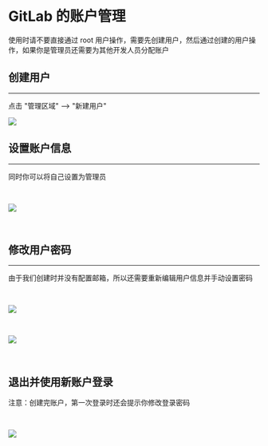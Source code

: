 # **GitLab 的账户管理**

使用时请不要直接通过 root 用户操作，需要先创建用户，然后通过创建的用户操作，如果你是管理员还需要为其他开发人员分配账户

## **创建用户**
---

点击 "管理区域" --> "新建用户"

![](/docs/assets/gitlab/yky-er1511799413.png)

## **设置账户信息**
---

同时你可以将自己设置为管理员

<br />

![](/docs/assets/gitlab/yky-er1511799508.png)

<br />

## **修改用户密码**
---

由于我们创建时并没有配置邮箱，所以还需要重新编辑用户信息并手动设置密码

<br />

![](/docs/assets/gitlab/yky-er1511799858.png)

<br />

![](/docs/assets/gitlab/yky-er1511799897.png)

<br />

## **退出并使用新账户登录**

注意：创建完账户，第一次登录时还会提示你修改登录密码

<br />

![](/docs/assets/gitlab/yky-er1511800022.png)

<br />
